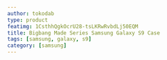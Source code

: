 ```yaml
---
author: tokodab
type: product
featimg: 1CsthhQgkOcrU28-tsLKRwRvbdLj50EQM
title: Bigbang Made Series Samsung Galaxy S9 Case
tags: [samsung, galaxy, s9]
category: [samsung]
---
```

